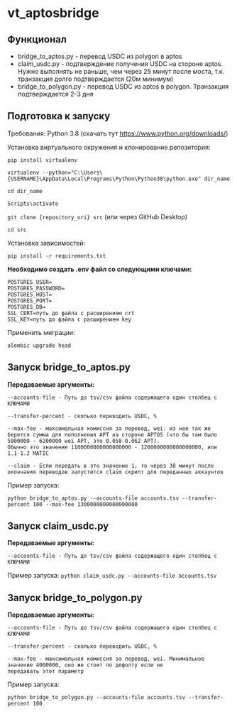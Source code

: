 # vt_aptosbridge

## Функционал

- bridge_to_aptos.py - перевод USDC из polygon в aptos
- claim_usdc.py - подтверждение получения USDC на стороне aptos. Нужно выполнять не раньше, чем через 25 минут после моста, т.к. транзакция долго подтверждается (20м минимум)
- bridge_to_polygon.py - перевод USDC из aptos в polygon. Транзакция подтверждается 2-3 дня


## Подготовка к запуску
Требования: Python 3.8 (скачать тут https://www.python.org/downloads/)

Установка виртуального окружения и клонирование репозитория:

`pip install virtualenv`

`virtualenv --python="C:\Users\{USERNAME}\AppData\Local\Programs\Python\Python38\python.exe" dir_name`

`cd dir_name`

`Scripts\activate`

`git clone {repository_uri} src` (или через GitHub Desktop)

`cd src`

Установка зависимостей:

`pip install -r requirements.txt`


__Необходимо создать .env файл со следующими ключами:__

    POSTGRES_USER=
    POSTGRES_PASSWORD=
    POSTGRES_HOST=
    POSTGRES_PORT=
    POSTGRES_DB=
    SSL_CERT=путь до файла с расширением crt
    SSL_KEY=путь до файла с расширением key

Применить миграции:

`alembic upgrade head`

## Запуск bridge_to_aptos.py

__Передаваемые аргументы:__

    --accounts-file - Путь до tsv/csv файла содержащего один столбец с КЛЮЧАМИ

    --transfer-percent - сколько переводить USDC, %

    --max-fee - максимальная комиссия за перевод, wei. из нее так же берется сумма для пополнения APT на стороне APTOS (что бы там было 5800000 - 6200000 wei APT, это 0.058-0.062 APT).
    Обычно это значение 1100000000000000000 - 1200000000000000000, или 1.1-1.2 MATIC

    --claim - Если передать в это значение 1, то через 30 минут после окончания переводов запустится claim скрипт для переданных аккаунтов


Пример запуска:

`python bridge_to_aptos.py --accounts-file accounts.tsv --transfer-percent 100 --max-fee 1300000000000000000`


## Запуск claim_usdc.py

__Передаваемые аргументы:__

    --accounts-file - Путь до tsv/csv файла содержащего один столбец с КЛЮЧАМИ

Пример запуска:
`python claim_usdc.py --accounts-file accounts.tsv`


## Запуск bridge_to_polygon.py

__Передаваемые аргументы:__

    --accounts-file - Путь до tsv/csv файла содержащего один столбец с КЛЮЧАМИ

    --transfer-percent - сколько переводить USDC, %

    --max-fee - максимальная комиссия за перевод, wei. Минимальное значение 4000000, оно же стоит по дефолту если не 
    передавать этот параметр


Пример запуска:

`python bridge_to_polygon.py --accounts-file accounts.tsv --transfer-percent 100`
